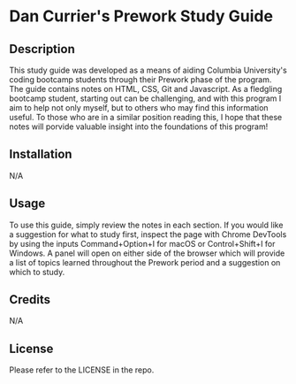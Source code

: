 # Dan Currier's Prework Study Guide
## Description
This study guide was developed as a means of aiding Columbia University's coding bootcamp students through their Prework phase of the program. The guide contains notes on HTML, CSS, Git and Javascript. As a fledgling bootcamp student, starting out can be challenging, and with this program I aim to help not only myself, but to others who may find this information useful. To those who are in a similar position reading this, I hope that these notes will porvide valuable insight into the foundations of this program!
## Installation
N/A
## Usage 
To use this guide, simply review the notes in each section. If you would like a suggestion for what to study first, inspect the page with Chrome DevTools by using the inputs Command+Option+I for macOS or Control+Shift+I for Windows. A panel will open on either side of the browser which will provide a list of topics learned throughout the Prework period and a suggestion on which to study.   
## Credits
N/A
## License
Please refer to the LICENSE in the repo.
